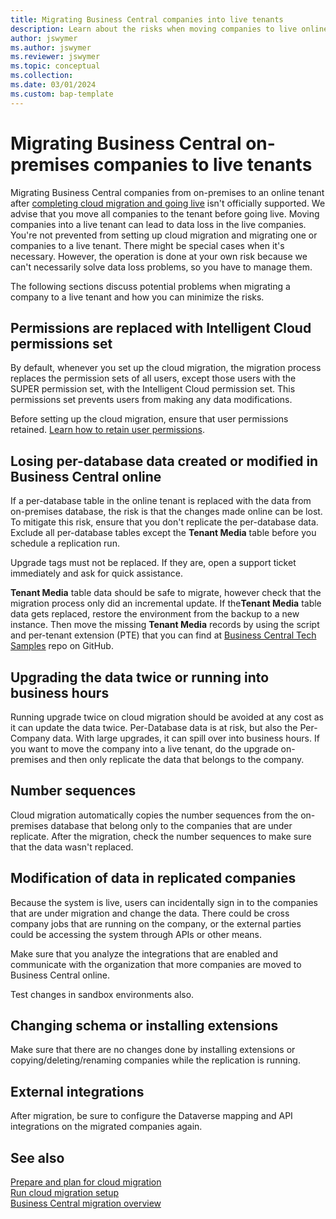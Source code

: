 ```yaml
---
title: Migrating Business Central companies into live tenants
description: Learn about the risks when moving companies to live online tenants.
author: jswymer
ms.author: jswymer
ms.reviewer: jswymer
ms.topic: conceptual 
ms.collection: 
ms.date: 03/01/2024
ms.custom: bap-template
---
```


# Migrating Business Central on-premises companies to live tenants

Migrating Business Central companies from on-premises to an online tenant after [completing cloud migration and going live](migration-finish.md) isn't officially supported. We advise that you move all companies to the tenant before going live. Moving companies into a live tenant can lead to data loss in the live companies. You're not prevented from setting up cloud migration and migrating one or companies to a live tenant. There might be special cases when it's necessary. However, the operation is done at your own risk because we can't necessarily solve data loss problems, so you have to manage them.

The following sections discuss potential problems when migrating a company to a live tenant and how you can minimize the risks.

## Permissions are replaced with Intelligent Cloud permissions set

By default, whenever you set up the cloud migration, the migration process replaces the permission sets of all users, except those users with the SUPER permission set, with the Intelligent Cloud permission set. This permissions set prevents users from making any data modifications.

Before setting up the cloud migration, ensure that user permissions retained. [Learn how to retain user permissions](migration-retain-permissions.md). 

## Losing per-database data created or modified in Business Central online  

If a per-database table in the online tenant is replaced with the data from on-premises database, the risk is that the changes made online can be lost. To mitigate this risk, ensure that you don't replicate the per-database data. Exclude all per-database tables except the **Tenant Media** table before you schedule a replication run.

Upgrade tags must not be replaced. If they are, open a support ticket immediately and ask for quick assistance.

**Tenant Media** table data should be safe to migrate, however check that the migration process only did an incremental update. If the**Tenant Media** table data gets replaced, restore the environment from the backup to a new instance. Then move the missing **Tenant Media** records by using the script and per-tenant extension (PTE) that you can find at [Business Central Tech Samples](https://github.com/microsoft/BCTech/tree/master/samples/CloudMigration/MoveTenantMediaBetweenTenantsWithAPI) repo on GitHub.

## Upgrading the data twice or running into business hours 

Running upgrade twice on cloud migration should be avoided at any cost as it can update the data twice. Per-Database data is at risk, but also the Per-Company data. With large upgrades, it can spill over into business hours. If you want to move the company into a live tenant, do the upgrade on-premises and then only replicate the data that belongs to the company.

## Number sequences

Cloud migration automatically copies the number sequences from the on-premises database that belong only to the companies that are under replicate. After the migration, check the number sequences to make sure that the data wasn't replaced.

## Modification of data in replicated companies

Because the system is live, users can incidentally sign in to the companies that are under migration and change the data. There could be cross company jobs that are running on the company, or the external parties could be accessing the system through APIs or other means.

Make sure that you analyze the integrations that are enabled and communicate with the organization that more companies are moved to Business Central online.

Test changes in sandbox environments also.

## Changing schema or installing extensions

Make sure that there are no changes done by installing extensions or copying/deleting/renaming companies while the replication is running. 

## External integrations 

After migration, be sure to configure the Dataverse mapping and API integrations on the migrated companies again.

## See also

[Prepare and plan for cloud migration](cloud-migration-plan-prepare.md)  
[Run cloud migration setup](migration-setup.md)  
[Business Central migration overview](migrate-business-central-on-premises.md)  
